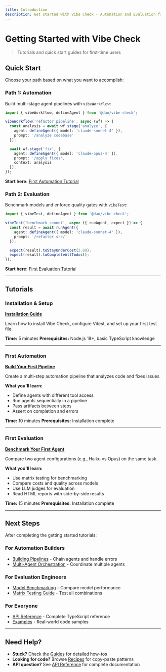 ```yaml
---
title: Introduction
description: Get started with Vibe Check - Automation and Evaluation framework for Claude Code agents
---
```


# Getting Started with Vibe Check

> Tutorials and quick start guides for first-time users

## Quick Start

Choose your path based on what you want to accomplish:

### Path 1: Automation

Build multi-stage agent pipelines with `vibeWorkflow`:

```typescript
import { vibeWorkflow, defineAgent } from '@dao/vibe-check';

vibeWorkflow('refactor pipeline', async (wf) => {
  const analysis = await wf.stage('analyze', {
    agent: defineAgent({ model: 'claude-sonnet-4' }),
    prompt: '/analyze codebase'
  });

  await wf.stage('fix', {
    agent: defineAgent({ model: 'claude-opus-4' }),
    prompt: '/apply fixes',
    context: analysis
  });
});
```

**Start here:** [First Automation Tutorial](./first-automation/)

### Path 2: Evaluation

Benchmark models and enforce quality gates with `vibeTest`:

```typescript
import { vibeTest, defineAgent } from '@dao/vibe-check';

vibeTest('benchmark sonnet', async ({ runAgent, expect }) => {
  const result = await runAgent({
    agent: defineAgent({ model: 'claude-sonnet-4' }),
    prompt: '/refactor src/'
  });

  expect(result).toStayUnderCost(3.00);
  expect(result).toCompleteAllTodos();
});
```

**Start here:** [First Evaluation Tutorial](./first-evaluation/)

---

## Tutorials

### Installation & Setup
**[Installation Guide](./installation/)**

Learn how to install Vibe Check, configure Vitest, and set up your first test file.

**Time:** 5 minutes
**Prerequisites:** Node.js 18+, basic TypeScript knowledge

---

### First Automation
**[Build Your First Pipeline](./first-automation/)**

Create a multi-step automation pipeline that analyzes code and fixes issues.

**What you'll learn:**
- Define agents with different tool access
- Run agents sequentially in a pipeline
- Pass artifacts between steps
- Assert on completion and errors

**Time:** 10 minutes
**Prerequisites:** Installation complete

---

### First Evaluation
**[Benchmark Your First Agent](./first-evaluation/)**

Compare two agent configurations (e.g., Haiku vs Opus) on the same task.

**What you'll learn:**
- Use matrix testing for benchmarking
- Compare costs and quality across models
- Use LLM judges for evaluation
- Read HTML reports with side-by-side results

**Time:** 15 minutes
**Prerequisites:** Installation complete

---

## Next Steps

After completing the getting started tutorials:

### For Automation Builders
- [Building Pipelines](/guides/automation/pipelines/) - Chain agents and handle errors
- [Multi-Agent Orchestration](/guides/automation/orchestration/) - Coordinate multiple agents

### For Evaluation Engineers
- [Model Benchmarking](/guides/evaluation/benchmarking/) - Compare model performance
- [Matrix Testing Guide](/guides/evaluation/matrix-testing/) - Test all combinations

### For Everyone
- [API Reference](/api/) - Complete TypeScript reference
- [Examples](/examples/) - Real-world code samples

---

## Need Help?

- **Stuck?** Check the [Guides](/guides/) for detailed how-tos
- **Looking for code?** Browse [Recipes](/recipes/) for copy-paste patterns
- **API question?** See [API Reference](/api/) for complete documentation
